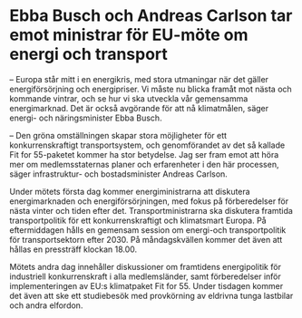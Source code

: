 # Ebba Busch och Andreas Carlson tar emot ministrar för EU-möte om energi och transport

– Europa står mitt i en energikris, med stora utmaningar när det gäller energiförsörjning och energipriser. Vi måste nu blicka framåt mot nästa och kommande vintrar, och se hur vi ska utveckla vår gemensamma energimarknad. Det är också avgörande för att nå klimatmålen, säger energi- och näringsminister Ebba Busch.

– Den gröna omställningen skapar stora möjligheter för ett konkurrenskraftigt transportsystem, och genomförandet av det så kallade Fit for 55-paketet kommer ha stor betydelse. Jag ser fram emot att höra mer om medlemsstaternas planer och erfarenheter i den här processen, säger infrastruktur- och bostadsminister Andreas Carlson.

Under mötets första dag kommer energiministrarna att diskutera energimarknaden och energiförsörjningen, med fokus på förberedelser för nästa vinter och tiden efter det. Transportministrarna ska diskutera framtida transportpolitik för ett konkurrenskraftigt och klimatsmart Europa. På eftermiddagen hålls en gemensam session om energi-och transportpolitik för transportsektorn efter 2030. På måndagskvällen kommer det även att hållas en pressträff klockan 18.00.

Mötets andra dag innehåller diskussioner om framtidens energipolitik för industriell konkurrenskraft i alla medlemsländer, samt förberedelser inför implementeringen av EU:s klimatpaket Fit for 55. Under tisdagen kommer det även att ske ett studiebesök med provkörning av eldrivna tunga lastbilar och andra elfordon.
